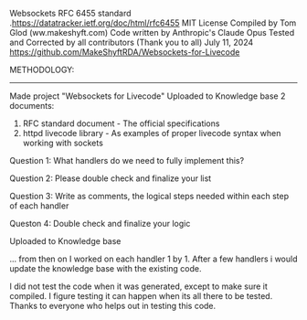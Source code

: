  Websockets RFC 6455 standard .https://datatracker.ietf.org/doc/html/rfc6455
 MIT License
 Compiled by Tom Glod (ww.makeshyft.com)
 Code written by Anthropic's Claude Opus
 Tested and Corrected by all contributors (Thank you to all)
 July 11, 2024
 https://github.com/MakeShyftRDA/Websockets-for-Livecode

METHODOLOGY:
************

Made project "Websockets for Livecode"
Uploaded to Knowledge base 2 documents:
1. RFC standard document - The official specifications
2. httpd livecode library - As examples of proper livecode syntax when working with sockets

Question 1: What handlers do we need to fully implement this?

Question 2: Please double check and finalize your list

Question 3: Write as comments, the logical steps needed within each step of each handler

Queston 4: Double check and finalize your logic

Uploaded to Knowledge base

... from then on I worked on each handler 1 by 1. After a few handlers i would update the knowledge base with the existing code.

I did not test the code when it was generated, except to make sure it compiled.
I figure testing it can happen when its all there to be tested.
Thanks to everyone who helps out in testing this code.